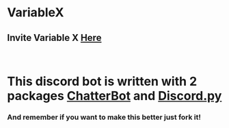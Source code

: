 <!DOCTYPE html>
<html>
<body>


<h1>VariableX</h1>
<h2>Invite Variable X <a href = "https://discord.com/api/oauth2/authorize?client_id=850887841655554088&permissions=0&scope=bot" target = "_blank">Here</a></h2>
<br>
<h1>This discord bot is written with 2 packages <a href = "https://github.com/gunthercox/ChatterBot">ChatterBot</a> and <a href = "https://github.com/Rapptz/discord.py">Discord.py</a></h1>
  
<h3>And remember if you want to make this better just fork it!</h3>
</body>
</html>
